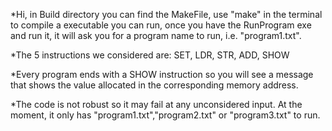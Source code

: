 *Hi, in Build directory you can find the MakeFile, use "make" in the terminal to compile a executable you can run, once you have the RunProgram exe and run it, it will ask you for a program name to run, i.e. "program1.txt".

*The 5 instructions we considered are: SET, LDR, STR, ADD, SHOW

*Every program ends with a SHOW instruction so you will see a message that shows the value allocated in the corresponding memory address.

*The code is not robust so it may fail at any unconsidered input. At the moment, it only has "program1.txt","program2.txt" or "program3.txt" to run.

